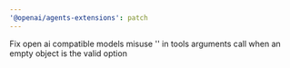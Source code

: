 ```yaml
---
'@openai/agents-extensions': patch
---
```


Fix open ai compatible models misuse '' in tools arguments call when an empty object is the valid option
